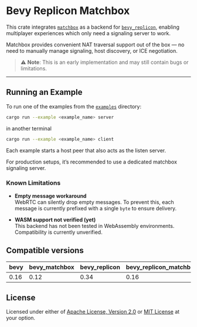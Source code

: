 # Bevy Replicon Matchbox

This crate integrates [`matchbox`](https://github.com/johanhelsing/matchbox) as a backend for [`bevy_replicon`](https://github.com/komora-io/bevy_replicon), enabling multiplayer experiences which only need a signaling server to work.

Matchbox provides convenient NAT traversal support out of the box — no need to manually manage signaling, host discovery, or ICE negotiation.

> ⚠️ **Note**: This is an early implementation and may still contain bugs or limitations.

---

## Running an Example

To run one of the examples from the [`examples`](examples) directory:

```bash
cargo run --example <example_name> server
```

in another terminal
```bash
cargo run --example <example_name> client
```

Each example starts a host peer that also acts as the listen server.

For production setups, it’s recommended to use a dedicated matchbox signaling server.



### Known Limitations

- **Empty message workaround**  
  WebRTC can silently drop empty messages. To prevent this, each message is currently prefixed with a single `byte` to ensure delivery.


- **WASM support not verified (yet)**  
  This backend has not been tested in WebAssembly environments. Compatibility is currently unverified.

## Compatible versions

| bevy | bevy_matchbox | bevy_replicon | bevy_replicon_matchbox |
|------|---------------|---------------|------------------------|
| 0.16 | 0.12          | 0.34          | 0.16                   |


## License

Licensed under either of [Apache License, Version 2.0](LICENSE-APACHE) or [MIT License](LICENSE-MIT) at your option.
